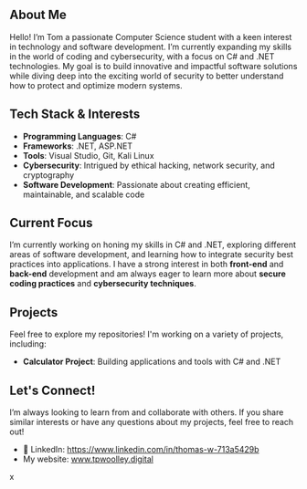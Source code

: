 ## About Me

Hello! I’m Tom a passionate Computer Science student with a keen interest in technology and software development. I’m currently expanding my skills in the world of coding and cybersecurity, with a focus on C# and .NET technologies. My goal is to build innovative and impactful software solutions while diving deep into the exciting world of security to better understand how to protect and optimize modern systems.

## Tech Stack & Interests

- **Programming Languages**: C#
- **Frameworks**: .NET, ASP.NET
- **Tools**: Visual Studio, Git, Kali Linux
- **Cybersecurity**: Intrigued by ethical hacking, network security, and cryptography 
- **Software Development**: Passionate about creating efficient, maintainable, and scalable code

## Current Focus

I’m currently working on honing my skills in C# and .NET, exploring different areas of software development, and learning how to integrate security best practices into applications. I have a strong interest in both **front-end** and **back-end** development and am always eager to learn more about **secure coding practices** and **cybersecurity techniques**.

## Projects

Feel free to explore my repositories! I'm working on a variety of projects, including:

- **Calculator Project**: Building applications and tools with C# and .NET

## Let's Connect!

I’m always looking to learn from and collaborate with others. If you share similar interests or have any questions about my projects, feel free to reach out!

- 💼 LinkedIn: https://www.linkedin.com/in/thomas-w-713a5429b
- My website: www.tpwoolley.digital

x
